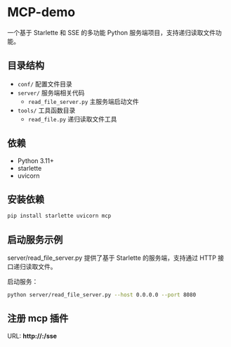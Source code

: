 # MCP-demo

一个基于 Starlette 和 SSE 的多功能 Python 服务端项目，支持递归读取文件功能。

## 目录结构

- `conf/` 配置文件目录
- `server/` 服务端相关代码
  - `read_file_server.py` 主服务端启动文件
- `tools/` 工具函数目录
  - `read_file.py` 递归读取文件工具

## 依赖

- Python 3.11+
- starlette
- uvicorn

## 安装依赖

```bash
pip install starlette uvicorn mcp
```
## 启动服务示例
server/read_file_server.py 提供了基于 Starlette 的服务端，支持通过 HTTP 接口递归读取文件。

启动服务：
```bash
python server/read_file_server.py --host 0.0.0.0 --port 8080
```

## 注册 mcp 插件
URL: **http://<host>:<port>/sse**